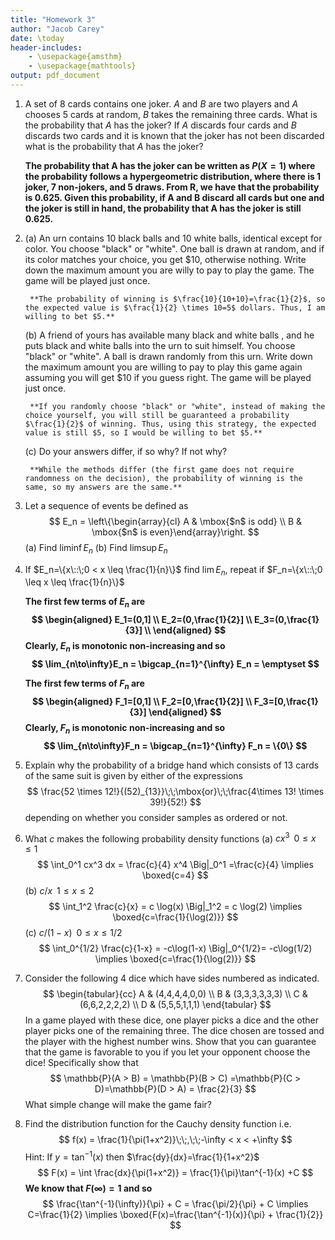 ```yaml
---
title: "Homework 3"
author: "Jacob Carey"
date: \today
header-includes:
    - \usepackage{amsthm}
    - \usepackage{mathtools}
output: pdf_document
---
```


1. A set of 8 cards contains one joker. $A$ and $B$ are two players and $A$ chooses 5 cards at random, $B$ takes the remaining three cards. What is the probability that $A$ has the joker?  If $A$ discards four cards and $B$ discards two cards and it is known that the joker has not been discarded what is the probability that $A$ has the joker?  

    **The probability that A has the joker can be written as $P(X=1)$ where the probability follows a hypergeometric distribution, where there is 1 joker, 7 non-jokers, and 5 draws. From R, we have that the probability is 0.625. Given this probability, if A and B discard all cards but one and the joker is still in hand, the probability that A has the joker is still 0.625.**

2. 
    (a) An urn contains  10 black balls and 10 white balls, identical except for color. You choose "black" or "white". One ball is drawn at random, and if its color matches your choice, you get \$10, otherwise nothing. Write down the maximum amount you are willy to pay to play the game. The game will be played just once.  

        **The probability of winning is $\frac{10}{10+10}=\frac{1}{2}$, so the expected value is $\frac{1}{2} \times 10=5$ dollars. Thus, I am willing to bet $5.**

    (b) A friend of yours has available many black and white balls , and he puts black and white balls into the urn to suit himself. You choose "black" or "white". A ball is drawn randomly from this urn. Write down the maximum amount you are willing to pay to play this game again assuming you will get \$10 if you guess right. The game will be played just once.  

        **If you randomly choose "black" or "white", instead of making the choice yourself, you will still be guaranteed a probability $\frac{1}{2}$ of winning. Thus, using this strategy, the expected value is still $5, so I would be willing to bet $5.**

    (c) Do your answers differ, if so why? If not why?  

        **While the methods differ (the first game does not require randomness on the decision), the probability of winning is the same, so my answers are the same.**

3. Let a sequence of events be defined as
    $$
    E_n = \left\{\begin{array}{cl}
    A & \mbox{$n$ is odd} \\
    B & \mbox{$n$ is even}\end{array}\right.
    $$
    (a) Find $\liminf E_n$
    (b) Find $\limsup E_n$

4. If $E_n=\{x\::\;0 < x \leq \frac{1}{n}\}$ find $\lim E_n$, repeat if $F_n=\{x\::\;0 \leq x \leq  \frac{1}{n}\}$  

    **The first few terms of $E_n$ are 
    $$
    \begin{aligned}
    E_1=(0,1] \\
    E_2=(0,\frac{1}{2}] \\
    E_3=(0,\frac{1}{3}] \\ 
    \end{aligned}
    $$
    Clearly, $E_n$ is monotonic non-increasing and so 
    $$
    \lim_{n\to\infty}E_n = \bigcap_{n=1}^{\infty} E_n = \emptyset
    $$**

    **The first few terms of $F_n$ are 
    $$
    \begin{aligned}
    F_1=[0,1] \\
    F_2=[0,\frac{1}{2}] \\
    F_3=[0,\frac{1}{3}] 
    \end{aligned}
    $$
    Clearly, $F_n$ is monotonic non-increasing and so 
    $$
    \lim_{n\to\infty}F_n = \bigcap_{n=1}^{\infty} F_n = \{0\}
    $$**

5. Explain why the probability of a bridge hand which consists of 13 cards of the same suit is given by either of the expressions 
    $$
    \frac{52 \times 12!}{(52)_{13}}\;\;\mbox{or}\;\;\frac{4\times 13! \times 39!}{52!}
    $$
    depending on whether you consider samples as ordered or not.

6. What $c$ makes the following  probability density functions
    (a) $cx^3\;\;0 \leq x \leq 1$
        $$
        \int_0^1 cx^3 dx = \frac{c}{4} x^4 \Big|_0^1 =\frac{c}{4} \implies \boxed{c=4}
        $$
    (b) $c/x\;\;1 \leq x \leq 2$
        $$
        \int_1^2 \frac{c}{x} = c \log(x) \Big|_1^2 = c \log(2) \implies \boxed{c=\frac{1}{\log(2)}}
        $$
    (c) $c/(1-x)\;\;0 \leq x \leq 1/2$
        $$
        \int_0^{1/2} \frac{c}{1-x} = -c\log(1-x) \Big|_0^{1/2}= -c\log(1/2) \implies \boxed{c=\frac{1}{\log(2)}}
        $$

7. Consider the following 4 dice which have sides numbered as indicated.
    $$
    \begin{tabular}{cc}
    A & (4,4,4,4,0,0) \\
    B & (3,3,3,3,3,3) \\
    C & (6,6,2,2,2,2) \\
    D & (5,5,5,1,1,1)
    \end{tabular}
    $$
    In a game played with these dice, one player picks a dice and the other player picks one of the remaining three. The dice chosen are tossed and the player with the highest number wins. Show that you can guarantee that the game is favorable to you if you let your opponent choose the dice! Specifically show that
    $$
    \mathbb{P}(A > B) = \mathbb{P}(B > C) =\mathbb{P}(C > D)=\mathbb{P}(D > A) = \frac{2}{3}
    $$
    What simple change will make the game fair?

8. Find the distribution function for the Cauchy density function i.e.
    $$
    f(x) = \frac{1}{\pi(1+x^2)}\;\;,\;\;-\infty < x < +\infty
    $$
    Hint: If $y=\tan^{-1}(x)$ then $\frac{dy}{dx}=\frac{1}{1+x^2}$
    $$
    F(x) = \int \frac{dx}{\pi(1+x^2)} = \frac{1}{\pi}\tan^{-1}(x) +C
    $$
    **We know that $F(\infty)=1$ and so**
    $$
    \frac{\tan^{-1}(\infty)}{\pi} + C = \frac{\pi/2}{\pi} + C \implies C=\frac{1}{2} \implies \boxed{F(x)=\frac{\tan^{-1}(x)}{\pi} + \frac{1}{2}}
    $$
